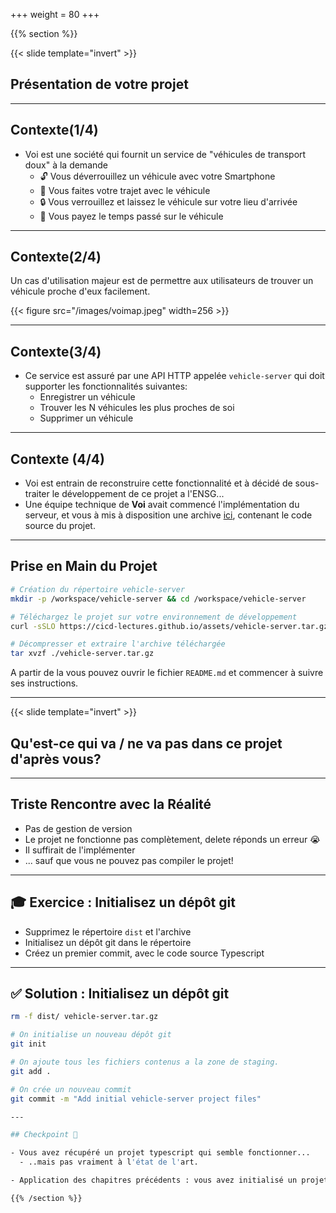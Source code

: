 +++
weight = 80
+++

{{% section %}}

{{< slide template="invert" >}}

## Présentation de votre projet

---

## Contexte(1/4)

- Voi est une société qui fournit un service de "véhicules de transport doux" à la demande
  - 🔓 Vous déverrouillez un véhicule avec votre Smartphone
  - 🛴 Vous faites votre trajet avec le véhicule
  - 🔒 Vous verrouillez et laissez le véhicule sur votre lieu d'arrivée
  - 💸 Vous payez le temps passé sur le véhicule

---

## Contexte(2/4)

Un cas d'utilisation majeur est de permettre aux utilisateurs de trouver un véhicule proche d'eux facilement.

{{< figure src="/images/voimap.jpeg"  width=256 >}}

---

## Contexte(3/4)

- Ce service est assuré par une API HTTP appelée `vehicle-server` qui doit supporter les fonctionnalités suivantes:
  - Enregistrer un véhicule
  - Trouver les N véhicules les plus proches de soi
  -  Supprimer un véhicule

---

## Contexte (4/4)

* Voi est entrain de reconstruire cette fonctionnalité et à décidé de sous-traiter le développement de ce projet a l'ENSG...
* Une équipe technique de **Voi** avait commencé l'implémentation du serveur, et vous à mis à disposition une archive [ici](https://cicd-lectures.github.io/assets/vehicle-server.tar.gz), contenant le code source du projet.

---

## Prise en Main du Projet

```bash
# Création du répertoire vehicle-server
mkdir -p /workspace/vehicle-server && cd /workspace/vehicle-server

# Téléchargez le projet sur votre environnement de développement
curl -sSLO https://cicd-lectures.github.io/assets/vehicle-server.tar.gz

# Décompresser et extraire l'archive téléchargée
tar xvzf ./vehicle-server.tar.gz
```

A partir de la vous pouvez ouvrir le fichier `README.md` et commencer à suivre ses instructions.

---

{{< slide template="invert" >}}

## Qu'est-ce qui va / ne va pas dans ce projet d'après vous?

---

## Triste Rencontre avec la Réalité

- Pas de gestion de version
- Le projet ne fonctionne pas complètement, delete réponds un erreur 😭
- Il suffirait de l'implémenter
- ... sauf que vous ne pouvez pas compiler le projet!

---

## 🎓 Exercice : Initialisez un dépôt git

- Supprimez le répertoire `dist` et l'archive
- Initialisez un dépôt git dans le répertoire
- Créez un premier commit, avec le code source Typescript

---

## ✅ Solution : Initialisez un dépôt git

```bash
rm -f dist/ vehicle-server.tar.gz

# On initialise un nouveau dépôt git
git init

# On ajoute tous les fichiers contenus a la zone de staging.
git add .

# On crée un nouveau commit
git commit -m "Add initial vehicle-server project files"

---

## Checkpoint 🎯

- Vous avez récupéré un projet typescript qui semble fonctionner...
  - ..mais pas vraiment à l'état de l'art.

- Application des chapitres précédents : vous avez initialisé un projet `git` local

{{% /section %}}

